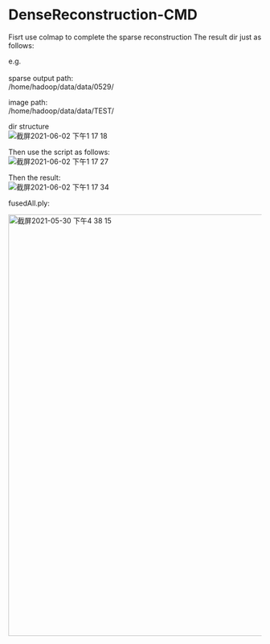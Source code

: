 # DenseReconstruction-CMD

Fisrt use colmap to complete the sparse reconstruction
The result dir just as follows:

e.g. <br/>
<br/>
sparse output path:<br/> 
/home/hadoop/data/data/0529/  <br/>

image path:<br/>
/home/hadoop/data/data/TEST/  <br/>
     
dir structure  
![截屏2021-06-02 下午1 17 18](https://user-images.githubusercontent.com/85155497/120428103-a1698780-c3a5-11eb-8b6f-fbe4b8a5f088.png)


  
Then use the script as follows:                          
![截屏2021-06-02 下午1 17 27](https://user-images.githubusercontent.com/85155497/120427777-22744f00-c3a5-11eb-9d06-496d180fd07c.png)


Then the result:  
![截屏2021-06-02 下午1 17 34](https://user-images.githubusercontent.com/85155497/120427784-256f3f80-c3a5-11eb-9688-e450cf4bf29a.png)


fusedAll.ply:  

<img width="840" alt="截屏2021-05-30 下午4 38 15" src="https://user-images.githubusercontent.com/85155497/120426434-abd65200-c3a2-11eb-9302-cd2ab79e39ae.png">
